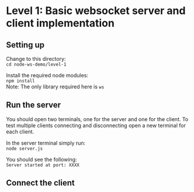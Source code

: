 # Level 1: Basic websocket server and client implementation

## Setting up
Change to this directory:  
`cd node-ws-demo/level-1`  

Install the required node modules:  
`npm install`  
Note: The only library required here is `ws`  

## Run the server
You should open two terminals, one for the server and one for the client. To test multiple clients connecting and disconnecting open a new terminal for each client.  

In the server terminal simply run:  
`node server.js`  

You should see the following:  
`Server started at port: XXXX`  

## Connect the client
